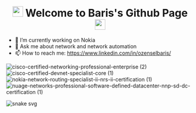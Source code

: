 <h1 align="center">
  <img src="https://media3.giphy.com/media/26n7b7PjSOZJwVCmY/giphy.gif" width="28" >
  Welcome to Baris's Github Page
  <img src="https://media3.giphy.com/media/26n7b7PjSOZJwVCmY/giphy.gif" width="28" >
</h1>

- 🔭 I’m currently working on Nokia
- 💬 Ask me about network and network automation
- 📫 How to reach me: https://www.linkedin.com/in/ozenselbaris/

![cisco-certified-networking-professional-enterprise (2)](https://user-images.githubusercontent.com/94804863/154626813-a4283ecc-3ca9-4140-af22-0e7c9351a88c.png)![cisco-certified-devnet-specialist-core (1)](https://user-images.githubusercontent.com/94804863/154626827-c2e1f9fd-81e1-4152-bae5-e9fde2b85f95.png)![nokia-network-routing-specialist-ii-nrs-ii-certification (1)](https://user-images.githubusercontent.com/94804863/154626847-0aa113d1-7dbe-4483-abea-3c81783fab15.png)![nuage-networks-professional-software-defined-datacenter-nnp-sd-dc-certification (1)](https://user-images.githubusercontent.com/94804863/154626856-01aa473b-20e6-45e8-a25e-bf6619358348.png)

![snake svg](https://github.com/bozensel/bozensel/blob/output/github-contribution-grid-snake.svg)
<!--
**bozensel/bozensel** is a ✨ _special_ ✨ repository because its `README.md` (this file) appears on your GitHub profile.

Here are some ideas to get you started:

- 🔭 I’m currently working on ...
- 🌱 I’m currently learning ...
- 👯 I’m looking to collaborate on ...
- 🤔 I’m looking for help with ...
- 💬 Ask me about ...
- 📫 How to reach me: ...
- 😄 Pronouns: ...
- ⚡ Fun fact: ...
-->
